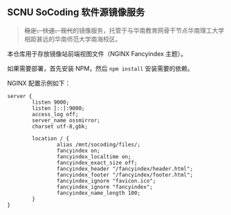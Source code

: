 ## SCNU SoCoding 软件源镜像服务

> ~~稳定、快速、现代~~的镜像服务，托管于与华南教育网骨干节点华南理工大学相距甚远的华南师范大学南海校区。

本仓库用于存放镜像站前端视图文件（NGINX Fancyindex 主题）。

如果需要部署，首先安装 NPM，然后 `npm install` 安装需要的依赖。

NGINX 配置示例如下：

```                                                                           
server {
        listen 9000;
        listen [::]:9000;
        access_log off;
        server_name ossmirror;
        charset utf-8,gbk;

        location / {
                alias /mnt/socoding/files/;
                fancyindex on;
                fancyindex_localtime on;
                fancyindex_exact_size off;
                fancyindex_header "/fancyindex/header.html";
                fancyindex_footer "/fancyindex/footer.html";
                fancyindex_ignore "favicon.ico";
                fancyindex_ignore "fancyindex";
                fancyindex_name_length 100;
        }
}
```
